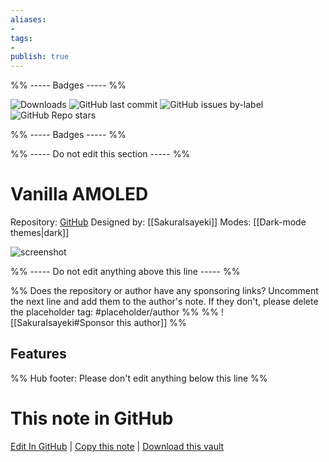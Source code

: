 ```yaml
---
aliases:
- 
tags: 
- 
publish: true
---
```


%% ----- Badges ----- %%

![Downloads](https://img.shields.io/badge/downloads-23839-573E7A?style=for-the-badge&logo=)
![GitHub last commit](https://img.shields.io/github/last-commit/SakuraIsayeki/vanilla-amoled-theme?color=573E7A&label=last%20update&logo=github&style=for-the-badge)
![GitHub issues by-label](https://img.shields.io/github/issues/SakuraIsayeki/vanilla-amoled-theme/help%20wanted?color=573E7A&logo=github&style=for-the-badge) 
![GitHub Repo stars](https://img.shields.io/github/stars/SakuraIsayeki/vanilla-amoled-theme?color=573E7A&logo=github&style=for-the-badge)

%% ----- Badges ----- %%

%% ----- Do not edit this section ----- %%

# Vanilla AMOLED

Repository: [GitHub](https://github.com/SakuraIsayeki/vanilla-amoled-theme)
Designed by: [[SakuraIsayeki]]
Modes: [[Dark-mode themes|dark]]



![screenshot](https://github.com/SakuraIsayeki/vanilla-amoled-theme/raw/HEAD/sample-screenshot-sm.png)

%% ----- Do not edit anything above this line ----- %% 

%% Does the repository or author have any sponsoring links? Uncomment the next line and add them to the author's note. If they don't, please delete the placeholder tag: #placeholder/author %%
%% ![[SakuraIsayeki#Sponsor this author]] %%


## Features



%% Hub footer: Please don't edit anything below this line %%

# This note in GitHub

<span class="git-footer">[Edit In GitHub](https://github.dev/obsidian-community/obsidian-hub/blob/main/02%20-%20Community%20Expansions/02.05%20All%20Community%20Expansions/Themes/Vanilla%20AMOLED.md "git-hub-edit-note") | [Copy this note](https://raw.githubusercontent.com/obsidian-community/obsidian-hub/main/02%20-%20Community%20Expansions/02.05%20All%20Community%20Expansions/Themes/Vanilla%20AMOLED.md "git-hub-copy-note") | [Download this vault](https://github.com/obsidian-community/obsidian-hub/archive/refs/heads/main.zip "git-hub-download-vault") </span>
